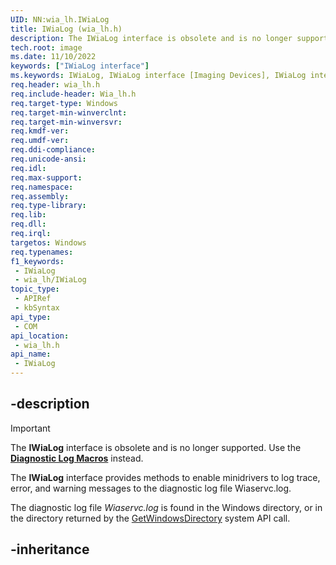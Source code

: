 ```yaml
---
UID: NN:wia_lh.IWiaLog
title: IWiaLog (wia_lh.h)
description: The IWiaLog interface is obsolete and is no longer supported. Use the Diagnostic Log Macros instead.
tech.root: image
ms.date: 11/10/2022
keywords: ["IWiaLog interface"]
ms.keywords: IWiaLog, IWiaLog interface [Imaging Devices], IWiaLog interface [Imaging Devices],described, IWiaLog_0284e394-6bc5-40b8-8174-0041bfc0d5dd.xml, image.iwialog_interface, wia_lh/IWiaLog
req.header: wia_lh.h
req.include-header: Wia_lh.h
req.target-type: Windows
req.target-min-winverclnt: 
req.target-min-winversvr: 
req.kmdf-ver: 
req.umdf-ver: 
req.ddi-compliance: 
req.unicode-ansi: 
req.idl: 
req.max-support: 
req.namespace: 
req.assembly: 
req.type-library: 
req.lib: 
req.dll: 
req.irql: 
targetos: Windows
req.typenames: 
f1_keywords:
 - IWiaLog
 - wia_lh/IWiaLog
topic_type:
 - APIRef
 - kbSyntax
api_type:
 - COM
api_location:
 - wia_lh.h
api_name:
 - IWiaLog
---
```


## -description

> [!IMPORTANT]
> The **IWiaLog** interface is obsolete and is no longer supported. Use the [**Diagnostic Log Macros**](/windows-hardware/drivers/image/wia-diagnostic-log-macros) instead.

The **IWiaLog** interface provides methods to enable minidrivers to log trace, error, and warning messages to the diagnostic log file Wiaservc.log.

The diagnostic log file *Wiaservc.log* is found in the Windows directory, or in the directory returned by the [GetWindowsDirectory](/windows/win32/api/sysinfoapi/nf-sysinfoapi-getwindowsdirectorya) system API call.

## -inheritance
